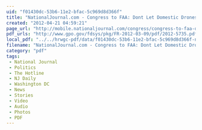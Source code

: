 ```yaml
---
uid: "f01430dc-53b6-11e2-bfac-5c969d8d366f"
title: "NationalJournal.com - Congress to FAA: Dont Let Domestic Drones Spy on Americans - Friday, April 20, 2012"
created: "2012-04-21 04:59:21"
page_url: "http://mobile.nationaljournal.com/congress/congress-to-faa-don-t-let-domestic-drones-spy-on-americans-20120420"
pdf_urls: "http://www.gpo.gov/fdsys/pkg/FR-2012-03-09/pdf/2012-5735.pdf"
local_pdf: "../../hrwgc-pdf/data/f01430dc-53b6-11e2-bfac-5c969d8d366f-nationaljournal-com-congress-to-faa-don-t-let-domestic-drones-spy-on-americans-friday-april-20-2012.pdf"
filename: "NationalJournal.com - Congress to FAA: Dont Let Domestic Drones Spy on Americans - Friday, April 20, 2012.html"
category: "pdf"
tags: 
 - National Journal
 - Politics
 - The Hotline
 - NJ Daily
 - Washington DC
 - News
 - Stories
 - Video
 - Audio
 - Photos
 - PDF
---
```

